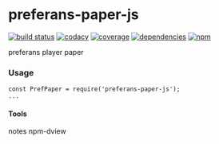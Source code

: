 # preferans-paper-js
[![build status](https://img.shields.io/travis/cope/preferans-paper-js.svg?branch=master)](https://travis-ci.org/cope/preferans-paper-js)
[![codacy](https://img.shields.io/codacy/grade/07b287618ee8467da981a039baea0b10.svg)](https://www.codacy.com/project/cope/preferans-paper-js/dashboard)
[![coverage](https://img.shields.io/coveralls/github/cope/preferans-paper-js/master.svg)](https://coveralls.io/github/cope/preferans-paper-js?branch=master)
[![dependencies](https://david-dm.org/cope/preferans-paper-js.svg)](https://www.npmjs.com/package/preferans-paper-js)
[![npm](https://img.shields.io/npm/dt/preferans-paper-js.svg)](https://www.npmjs.com/package/preferans-paper-js)

preferans player paper

### Usage

    const PrefPaper = require('preferans-paper-js');
    ...

#### Tools
notes
npm-dview
